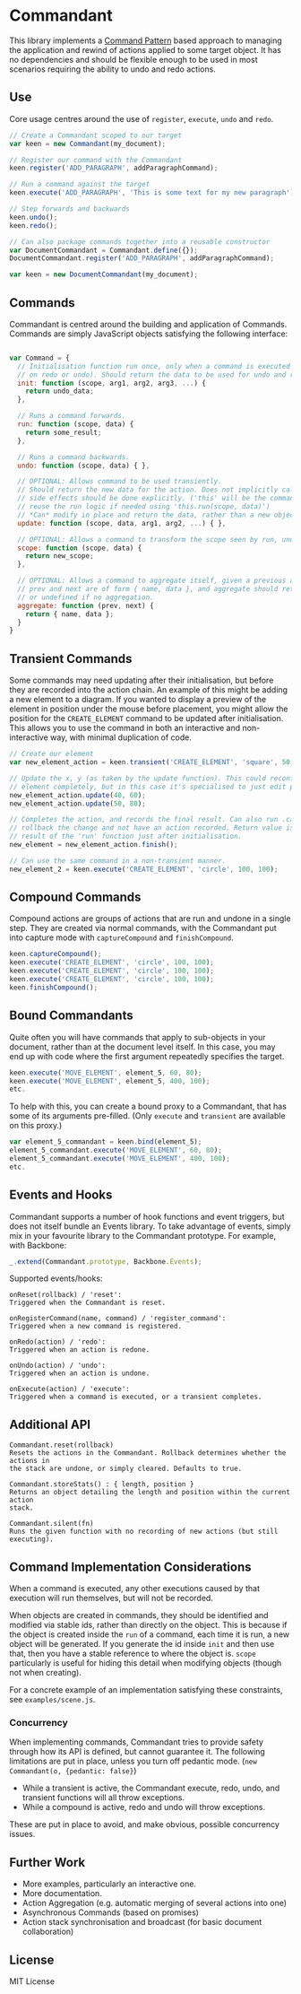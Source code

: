 # Commandant

This library implements a [Command Pattern](http://en.wikipedia.org/wiki/Command_pattern) based approach to managing the application and rewind of actions applied to some target object. It has no dependencies and should be flexible enough to be used in most scenarios requiring the ability to undo and redo actions.

## Use

Core usage centres around the use of `register`, `execute`, `undo` and `redo`.

``` javascript
// Create a Commandant scoped to our target
var keen = new Commandant(my_document);

// Register our command with the Commandant
keen.register('ADD_PARAGRAPH', addParagraphCommand);

// Run a command against the target
keen.execute('ADD_PARAGRAPH', 'This is some text for my new paragraph');

// Step forwards and backwards
keen.undo();
keen.redo();

// Can also package commands together into a reusable constructor
var DocumentCommandant = Commandant.define({});
DocumentCommandant.register('ADD_PARAGRAPH', addParagraphCommand);

var keen = new DocumentCommandant(my_document);
```

## Commands

Commandant is centred around the building and application of Commands. Commands are simply JavaScript objects satisfying the following interface:

``` javascript

var Command = {
  // Initialisation function run once, only when a command is executed (and not
  // on redo or undo). Should return the data to be used for undo and redo.
  init: function (scope, arg1, arg2, arg3, ...) {
    return undo_data;
  },

  // Runs a command forwards.
  run: function (scope, data) {
    return some_result;
  },

  // Runs a command backwards.
  undo: function (scope, data) { },

  // OPTIONAL: Allows command to be used transiently.
  // Should return the new data for the action. Does not implicitly call run(), so
  // side effects should be done explicitly. ('this' will be the command, so you can
  // reuse the run logic if needed using 'this.run(scope, data)')
  // *Can* modify in place and return the data, rather than a new object.
  update: function (scope, data, arg1, arg2, ...) { },

  // OPTIONAL: Allows a command to transform the scope seen by run, undo, update
  scope: function (scope, data) {
    return new_scope;
  },

  // OPTIONAL: Allows a command to aggregate itself, given a previous and new action.
  // prev and next are of form { name, data }, and aggregate should return the same form
  // or undefined if no aggregation.
  aggregate: function (prev, next) {
    return { name, data };
  }
}

```

## Transient Commands

Some commands may need updating after their initialisation, but before they are
recorded into the action chain. An example of this might be adding a new element
to a diagram. If you wanted to display a preview of the element in position
under the mouse before placement, you might allow the position for the
`CREATE_ELEMENT` command to be updated after initialisation. This allows you to
use the command in both an interactive and non-interactive way, with minimal
duplication of code.

``` javascript
// Create our element
var new_element_action = keen.transient('CREATE_ELEMENT', 'square', 50, 50);

// Update the x, y (as taken by the update function). This could reconfigure the
// element completely, but in this case it's specialised to just edit position.
new_element_action.update(40, 60);
new_element_action.update(50, 80);

// Completes the action, and records the final result. Can also run .cancel() to
// rollback the change and not have an action recorded. Return value is the
// result of the 'run' function just after initialisation.
new_element = new_element_action.finish();

// Can use the same command in a non-transient manner.
new_element_2 = keen.execute('CREATE_ELEMENT', 'circle', 100, 100);
```

## Compound Commands

Compound actions are groups of actions that are run and undone in a single step.
They are created via normal commands, with the Commandant put into capture mode
with `captureCompound` and `finishCompound`.

``` javascript
keen.captureCompound();
keen.execute('CREATE_ELEMENT', 'circle', 100, 100);
keen.execute('CREATE_ELEMENT', 'circle', 100, 100);
keen.execute('CREATE_ELEMENT', 'circle', 100, 100);
keen.finishCompound();
```

## Bound Commandants

Quite often you will have commands that apply to sub-objects in your document,
rather than at the document level itself. In this case, you may end up with code
where the first argument repeatedly specifies the target.

``` javascript
keen.execute('MOVE_ELEMENT', element_5, 60, 80);
keen.execute('MOVE_ELEMENT', element_5, 400, 100);
etc.
```

To help with this, you can create a bound proxy to a Commandant, that has some
of its arguments pre-filled. (Only `execute` and `transient` are available on
this proxy.)

``` javascript
var element_5_commandant = keen.bind(element_5);
element_5_commandant.execute('MOVE_ELEMENT', 60, 80);
element_5_commandant.execute('MOVE_ELEMENT', 400, 100);
etc.
```

## Events and Hooks

Commandant supports a number of hook functions and event triggers, but does not
itself bundle an Events library. To take advantage of events, simply mix in your
favourite library to the Commandant prototype. For example, with Backbone:

``` javascript
_.extend(Commandant.prototype, Backbone.Events);
```

Supported events/hooks:

```
onReset(rollback) / 'reset':
Triggered when the Commandant is reset.

onRegisterCommand(name, command) / 'register_command':
Triggered when a new command is registered.

onRedo(action) / 'redo':
Triggered when an action is redone.

onUndo(action) / 'undo':
Triggered when an action is undone.

onExecute(action) / 'execute':
Triggered when a command is executed, or a transient completes.
```

## Additional API

```
Commandant.reset(rollback)
Resets the actions in the Commandant. Rollback determines whether the actions in
the stack are undone, or simply cleared. Defaults to true.

Commandant.storeStats() : { length, position }
Returns an object detailing the length and position within the current action
stack.

Commandant.silent(fn)
Runs the given function with no recording of new actions (but still executing).
```

## Command Implementation Considerations

When a command is executed, any other executions caused by that execution will
run themselves, but will not be recorded.

When objects are created in commands, they should be identified and modified via
stable ids, rather than directly on the object. This is because if the object is
created inside the `run` of a command, each time it is run, a new object will be
generated. If you generate the id inside `init` and then use that, then you have
a stable reference to where the object is. `scope` particularly is useful for
hiding this detail when modifying objects (though not when creating).

For a concrete example of an implementation satisfying these constraints, see
`examples/scene.js`.

### Concurrency

When implementing commands, Commandant tries to provide safety through how its
API is defined, but cannot guarantee it. The following limitations are put in
place, unless you turn off pedantic mode. (`new Commandant(o, {pedantic: false}`)

- While a transient is active, the Commandant execute, redo, undo, and transient
  functions will all throw exceptions.
- While a compound is active, redo and undo will throw exceptions.

These are put in place to avoid, and make obvious, possible concurrency issues.

## Further Work

- More examples, particularly an interactive one.
- More documentation.
- Action Aggregation (e.g. automatic merging of several actions into one)
- Asynchronous Commands (based on promises)
- Action stack synchronisation and broadcast (for basic document collaboration)

## License

MIT License
